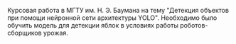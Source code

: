 Курсовая работа в МГТУ им. Н. Э. Баумана на тему "Детекция объектов при помощи нейронной сети архитектуры YOLO".
Необходимо было обучить модель для детекции яблок в условиях работы роботов-сборщиков урожая.
